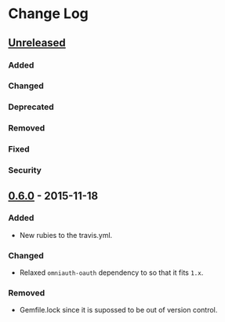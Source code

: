 # Change Log

## [Unreleased]
### Added
### Changed
### Deprecated
### Removed
### Fixed
### Security

## [0.6.0] - 2015-11-18
### Added
- New rubies to the travis.yml.
### Changed
- Relaxed `omniauth-oauth` dependency to so that it fits `1.x`.
### Removed
- Gemfile.lock since it is supossed to be out of version control.

[Unreleased]: https://github.com/andresbravog/omniauth-signnow/compare/v0.6.0...HEAD
[0.6.0]: https://github.com/andresbravog/omniauth-signnow/compare/v0.5.1...v0.6.0
